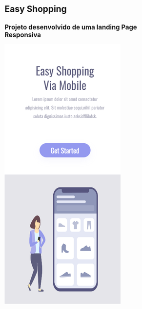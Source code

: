 <h1>Easy Shopping</h1>

<h2>Projeto desenvolvido de uma landing Page Responsiva</h2>

<img src="https://github.com/hcinfo9/Projeto-CSS/blob/main/assets/Captura%20de%20tela%202024-04-26%20165124.png?raw=true" alt="img-pc">

